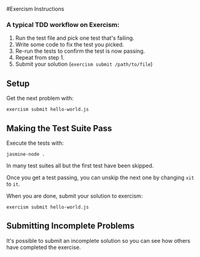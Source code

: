 #Exercism Instructions


### A typical TDD workflow on Exercism:

1. Run the test file and pick one test that's failing.
2. Write some code to fix the test you picked.
3. Re-run the tests to confirm the test is now passing.
4. Repeat from step 1.
5. Submit your solution (`exercism submit /path/to/file`)


## Setup

Get the next problem with:

    exercism submit hello-world.js


## Making the Test Suite Pass

Execute the tests with:

    jasmine-node .

In many test suites all but the first test have been skipped.

Once you get a test passing, you can unskip the next one by
changing `xit` to `it`.


When you are done, submit your solution to exercism:

    exercism submit hello-world.js


## Submitting Incomplete Problems
It's possible to submit an incomplete solution so you can see how others have completed the exercise.
